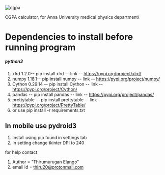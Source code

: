 ![cgpa](https://user-images.githubusercontent.com/26036836/72218200-522b7880-355e-11ea-9ca2-7f8fb41441ef.gif)

CGPA calculator, for Anna University medical physics department\

# Dependencies to install before running program
##### python3
1. xlrd 1.2.0-- pip install xlrd -- link -- https://pypi.org/project/xlrd/
2. numpy 1.18.1-- pip install numpy -- link -- https://pypi.org/project/numpy/
3. Cython 0.29.14 -- pip install Cython -- link -- https://pypi.org/project/Cython/
4. pandas -- pip install pandas -- link -- https://pypi.org/project/pandas/
5. prettytable -- pip install prettytable -- link -- https://pypi.org/project/PrettyTable/
6. or use pip install -r requirements.txt 
## In mobile use pydroid3
1. Install using pip found in settings tab 
2. In setting change tkinter DPI to 240

for help contact
1. Author = "Thirumurugan Elango"
2. email id = thiru20@protonmail.com



